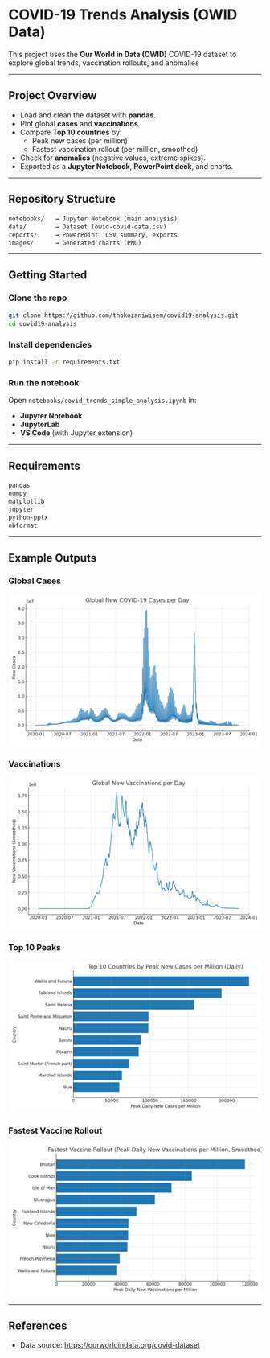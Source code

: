# COVID-19 Trends Analysis (OWID Data)

This project uses the **Our World in Data (OWID)** COVID-19 dataset to explore global trends, vaccination rollouts, and anomalies

---

##  Project Overview
- Load and clean the dataset with **pandas**.
- Plot global **cases** and **vaccinations**.
- Compare **Top 10 countries** by:
  - Peak new cases (per million)
  - Fastest vaccination rollout (per million, smoothed)
- Check for **anomalies** (negative values, extreme spikes).
- Exported as a **Jupyter Notebook**, **PowerPoint deck**, and charts.

---

##  Repository Structure

```
notebooks/   → Jupyter Notebook (main analysis)
data/        → Dataset (owid-covid-data.csv)
reports/     → PowerPoint, CSV summary, exports
images/      → Generated charts (PNG)
```

---

##  Getting Started

###  Clone the repo
```bash
git clone https://github.com/thokozaniwisem/covid19-analysis.git
cd covid19-analysis
```

### Install dependencies
```bash
pip install -r requirements.txt
```

### Run the notebook
Open `notebooks/covid_trends_simple_analysis.ipynb` in:
- **Jupyter Notebook**
- **JupyterLab**
- **VS Code** (with Jupyter extension)

---

## Requirements
```
pandas
numpy
matplotlib
jupyter
python-pptx
nbformat
```

---

## Example Outputs

### Global Cases
![Global Cases](images/global_new_cases.png)

### Vaccinations
![Vaccinations](images/global_new_vaccinations.png)

### Top 10 Peaks
![Top 10 Cases](images/top10_peak_cases_per_million.png)

### Fastest Vaccine Rollout
![Vaccine Rollout](images/fastest_vaccine_rollout.png)

---

## References
- Data source: https://ourworldindata.org/covid-dataset 
